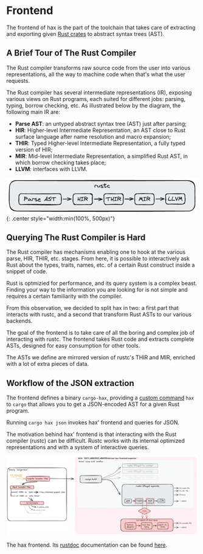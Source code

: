 # Frontend

The frontend of hax is the part of the toolchain that takes care of extracting and exporting given [Rust crates](https://doc.rust-lang.org/book/ch07-01-packages-and-crates.html) to abstract syntax trees (AST).

## A Brief Tour of The Rust Compiler

The Rust compiler transforms raw source code from the user into various representations, all the way to machine code when that's what the user requests.

The Rust compiler has several intermediate representations (IR), exposing various views on Rust programs, each suited for different jobs: parsing, typing, borrow checking, etc. As illustrated below by the diagram, the following main IR are:

  - **Parse AST**: an untyped abstract syntax tree (AST) just after parsing;
  - **HIR**: Higher-level Intermediate Representation, an AST close to Rust surface language after name resolution and macro expansion;
  - **THIR**: Typed Higher-level Intermediate Representation, a fully typed version of HIR;
  - **MIR**: Mid-level Intermediate Representation, a simplified Rust AST, in which borrow checking takes place;
  - **LLVM**: interfaces with LLVM.

![](./rustc-diagram.excalidraw.png){: .center style="width:min(100%, 500px)"}

## Querying The Rust Compiler is Hard

The Rust compiler has mechanisms enabling one to hook at the various parse, HIR, THIR, etc. stages. From here, it is possible to interactively ask Rust about the types, traits, names, etc. of a certain Rust construct inside a snippet of code.

Rust is optmizied for performance, and its query system is a complex beast. Finding your way to the information you are looking for is not simple and requires a certain familiarity with the compiler.

From this observation, we decided to split hax in two: a first part that interacts with rustc, and a second that transform Rust ASTs to our various backends.

The goal of the frontend is to take care of all the boring and complex job of interacting with rustc.
The frontend takes Rust code and extracts complete ASTs, designed for easy consumption for other tools.

The ASTs we define are mirrored version of rustc's THIR and MIR, enriched with a lot of extra pieces of data.

## Workflow of the JSON extraction

The frontend defines a binary `cargo-hax`, providing a [custom command](https://doc.rust-lang.org/book/ch14-05-extending-cargo.html) `hax` to `cargo` that allows you to get a JSON-encoded AST for a given Rust program.

Running `cargo hax json` invokes hax' frontend and queries for JSON.

The motivation behind hax' frontend is that interacting with the Rust compiler (rustc) can be difficult. Rustc works with its internal optimized representations and with a system of interactive queries.

![](./workflow-diagram.excalidraw.png)

The hax frontend. Its [rustdoc](https://doc.rust-lang.org/rustdoc/what-is-rustdoc.html) documentation can be found [here](./docs/hax_frontend_exporter/index.html).
